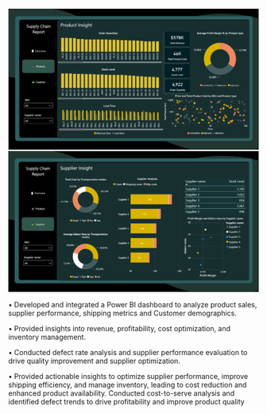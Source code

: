 ![Image Text](https://github.com/shubhangidoltade/Supply-Chain-Report/blob/c2898f72b87de329c5d89d005e51c232de492e6b/Supply%20Chain%20Analysis%20Dashboard2.png)
![Image Text](https://github.com/shubhangidoltade/Supply-Chain-Report/blob/272672fab658d2a3fa6f0aa883ad3fc966661fa2/Supply%20Chain%20Analysis%20Dashboard3.png)

• Developed and integrated a Power BI dashboard to analyze product sales, supplier performance, shipping metrics and Customer demographics.

• Provided insights into revenue, profitability, cost optimization, and inventory management. 

• Conducted defect rate analysis and supplier performance evaluation to drive quality improvement and supplier optimization.

• Provided actionable insights to optimize supplier performance, improve shipping efficiency, and manage inventory, leading to cost reduction 
  and enhanced product availability. Conducted cost-to-serve analysis and identified defect trends to drive profitability and improve product quality
